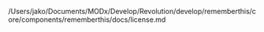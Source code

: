 /Users/jako/Documents/MODx/Develop/Revolution/develop/rememberthis/core/components/rememberthis/docs/license.md
